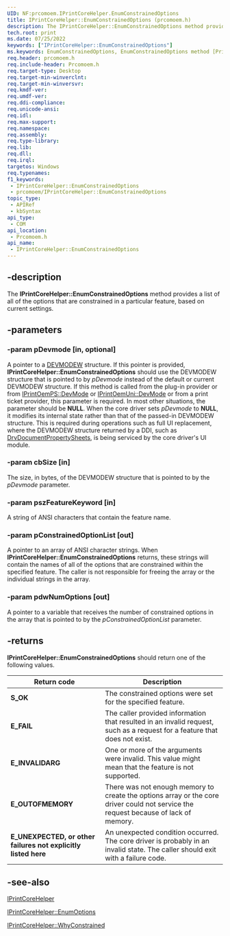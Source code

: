 ```yaml
---
UID: NF:prcomoem.IPrintCoreHelper.EnumConstrainedOptions
title: IPrintCoreHelper::EnumConstrainedOptions (prcomoem.h)
description: The IPrintCoreHelper::EnumConstrainedOptions method provides a list of all of the options that are constrained in a particular feature, based on current settings.
tech.root: print
ms.date: 07/25/2022
keywords: ["IPrintCoreHelper::EnumConstrainedOptions"]
ms.keywords: EnumConstrainedOptions, EnumConstrainedOptions method [Print Devices], EnumConstrainedOptions method [Print Devices],IPrintCoreHelper interface, IPrintCoreHelper interface [Print Devices],EnumConstrainedOptions method, IPrintCoreHelper.EnumConstrainedOptions, IPrintCoreHelper::EnumConstrainedOptions, prcomoem/IPrintCoreHelper::EnumConstrainedOptions, print.iprintcorehelper_enumconstrainedoptions, print_unidrv-pscript_allplugins_7a6e6657-1af2-4719-998a-a41090bee035.xml
req.header: prcomoem.h
req.include-header: Prcomoem.h
req.target-type: Desktop
req.target-min-winverclnt: 
req.target-min-winversvr: 
req.kmdf-ver: 
req.umdf-ver: 
req.ddi-compliance: 
req.unicode-ansi: 
req.idl: 
req.max-support: 
req.namespace: 
req.assembly: 
req.type-library: 
req.lib: 
req.dll: 
req.irql: 
targetos: Windows
req.typenames: 
f1_keywords:
 - IPrintCoreHelper::EnumConstrainedOptions
 - prcomoem/IPrintCoreHelper::EnumConstrainedOptions
topic_type:
 - APIRef
 - kbSyntax
api_type:
 - COM
api_location:
 - Prcomoem.h
api_name:
 - IPrintCoreHelper::EnumConstrainedOptions
---
```


## -description

The **IPrintCoreHelper::EnumConstrainedOptions** method provides a list of all of the options that are constrained in a particular feature, based on current settings.

## -parameters

### -param pDevmode [in, optional]

A pointer to a [DEVMODEW](/windows/win32/api/wingdi/ns-wingdi-devmodew) structure. If this pointer is provided, **IPrintCoreHelper::EnumConstrainedOptions** should use the DEVMODEW structure that is pointed to by *pDevmode* instead of the default or current DEVMODEW structure. If this method is called from the plug-in provider or from [IPrintOemPS::DevMode](/windows-hardware/drivers/ddi/prcomoem/nf-prcomoem-iprintoemps-devmode) or [IPrintOemUni::DevMode](/windows-hardware/drivers/ddi/prcomoem/nf-prcomoem-iprintoemuni-devmode) or from a print ticket provider, this parameter is required. In most other situations, the parameter should be **NULL**. When the core driver sets *pDevmode* to **NULL**, it modifies its internal state rather than that of the passed-in DEVMODEW structure. This is required during operations such as full UI replacement, where the DEVMODEW structure returned by a DDI, such as [DrvDocumentPropertySheets](/windows-hardware/drivers/ddi/winddiui/nf-winddiui-drvdocumentpropertysheets), is being serviced by the core driver's UI module.

### -param cbSize [in]

The size, in bytes, of the DEVMODEW structure that is pointed to by the *pDevmode* parameter.

### -param pszFeatureKeyword [in]

A string of ANSI characters that contain the feature name.

### -param pConstrainedOptionList [out]

A pointer to an array of ANSI character strings. When **IPrintCoreHelper::EnumConstrainedOptions** returns, these strings will contain the names of all of the options that are constrained within the specified feature. The caller is not responsible for freeing the array or the individual strings in the array.

### -param pdwNumOptions [out]

A pointer to a variable that receives the number of constrained options in the array that is pointed to by the *pConstrainedOptionList* parameter.

## -returns

**IPrintCoreHelper::EnumConstrainedOptions** should return one of the following values.

| Return code | Description |
|--|--|
| **S_OK** | The constrained options were set for the specified feature. |
| **E_FAIL** | The caller provided information that resulted in an invalid request, such as a request for a feature that does not exist. |
| **E_INVALIDARG** | One or more of the arguments were invalid. This value might mean that the feature is not supported. |
| **E_OUTOFMEMORY** | There was not enough memory to create the options array or the core driver could not service the request because of lack of memory. |
| **E_UNEXPECTED, or other failures not explicitly listed here** | An unexpected condition occurred. The core driver is probably in an invalid state. The caller should exit with a failure code. |

## -see-also

[IPrintCoreHelper](/windows-hardware/drivers/ddi/prcomoem/nn-prcomoem-iprintcorehelper)

[IPrintCoreHelper::EnumOptions](/windows-hardware/drivers/ddi/prcomoem/nf-prcomoem-iprintcorehelper-enumoptions)

[IPrintCoreHelper::WhyConstrained](/windows-hardware/drivers/ddi/prcomoem/nf-prcomoem-iprintcorehelper-whyconstrained)
